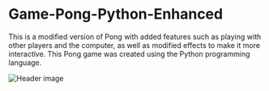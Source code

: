 # Game-Pong-Python-Enhanced
This is a modified version of Pong with added features such as playing with other players and the computer, as well as modified effects to make it more interactive. This Pong game was created using the Python programming language.

![Header image](https://raw.githubusercontent.com/ImronFathurrahman/Game-Pong-Python-Enhanced/Preview_1.jpg)
